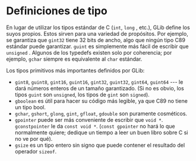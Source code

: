 # Definiciones de tipo

En lugar de utilizar los tipos estándar de C (`int`, `long` , etc.), GLib define los suyos propios. Estos sirven para una variedad de propósitos. Por ejemplo, se garantiza que `gint32` tiene 32 bits de ancho, algo que ningún tipo C89 estándar puede garantizar. `guint` es simplemente más fácil de escribir que `unsigned` . Algunos de los typedefs existen solo por coherencia; por ejemplo, `gchar` siempre es equivalente al `char` estándar.

Los tipos primitivos más importantes definidos por GLib:

* `gint8`, `guint8`, `gint16`, `guint16`, `gint32`, `guint32`, `gint64`, `guint64` --- le dará números enteros de un tamaño garantizado. (Si no es obvio, los tipos `guint` son `unsigned`, los tipos de `gint` son `signed`).
* `gboolean` es útil para hacer su código más legible, ya que C89 no tiene un tipo bool.
* `gchar`, `gshort`, `glong`, `gint`, `gfloat`, `gdouble` son puramente cosméticos.
* `gpointer` puede ser más conveniente de escribir que `void *`. `gconstpointer` le da `const void *`. (`const gpointer` no hará lo que normalmente quiere; dedique un tiempo a leer un buen libro sobre C si no ve por qué).
* `gsize` es un tipo entero sin signo que puede contener el resultado del operador `sizeof`.
